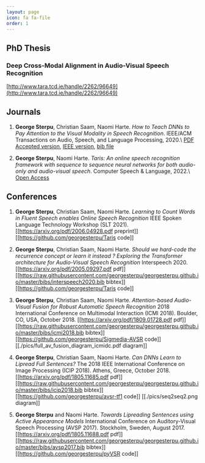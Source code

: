 ```yaml
---
layout: page
icon: fa fa-file
order: 1
---
```


## PhD Thesis

### Deep Cross-Modal Alignment in Audio-Visual Speech Recognition
[http://www.tara.tcd.ie/handle/2262/96649](http://www.tara.tcd.ie/handle/2262/96649)


## Journals

1. **George Sterpu**, Christian Saam, Naomi Harte. *How to Teach DNNs to Pay Attention to the Visual Modality in Speech Recognition*.
IEEE/ACM Transactions on Audio, Speech, and Language Processing, 2020.\\
[PDF Accepted version](), 
[IEEE version](https://ieeexplore.ieee.org/document/9035650), 
[bib file](https://raw.githubusercontent.com/georgesterpu/georgesterpu.github.io/master/bibs/tasl2020.bib)


2. **George Sterpu**, Naomi Harte. *Taris: An online speech recognition framework with sequence to sequence neural networks for both audio-only and audio-visual speech*.
Computer Speech & Language, 2022.\\
[Open Access](https://www.sciencedirect.com/science/article/pii/S0885230822000018)


## Conferences
1. **George Sterpu**, Christian Saam, Naomi Harte. *Learning to Count Words in Fluent Speech enables Online Speech Recognition*
IEEE Spoken Language Technology Workshop (SLT 2021).
\[[https://arxiv.org/pdf/2006.04928.pdf preprint]\]
\[[https://github.com/georgesterpu/Taris code]\]

2. **George Sterpu**, Christian Saam, Naomi Harte. *Should we hard-code the recurrence concept or learn it instead ?
 Exploring the Transformer architecture for Audio-Visual Speech Recognition*
Interspeech 2020.
\[[https://arxiv.org/pdf/2005.09297.pdf pdf]\]
\[[https://raw.githubusercontent.com/georgesterpu/georgesterpu.github.io/master/bibs/interspeech2020.bib bibtex]]
\[[https://github.com/georgesterpu/Taris code]\]

3. **George Sterpu**, Christian Saam, Naomi Harte. *Attention-based Audio-Visual Fusion for Robust Automatic Speech Recognition*
2018 International Conference on Multimodal Interaction (ICMI 2018).
Boulder, CO, USA, October 2018.
\[[https://arxiv.org/pdf/1809.01728.pdf pdf]\]
\[[https://raw.githubusercontent.com/georgesterpu/georgesterpu.github.io/master/bibs/icmi2018.bib bibtex]]
\[[https://github.com/georgesterpu/Sigmedia-AVSR code]]
\[[./pics/full_av_fusion_diagram_icmidc.pdf diagram]]

4. **George Sterpu**, Christian Saam, Naomi Harte. *Can DNNs Learn to Lipread Full Sentences?*
The 2018 IEEE International Conference on Image Processing (ICIP 2018).
Athens, Greece, October 2018.
\[[https://arxiv.org/pdf/1805.11685.pdf pdf]\]
\[[https://raw.githubusercontent.com/georgesterpu/georgesterpu.github.io/master/bibs/icip2018.bib bibtex]]
\[[https://github.com/georgesterpu/avsr-tf1 code]]
\[[./pics/seq2seq2.png diagram]]

5. **George Sterpu** and Naomi Harte. *Towards Lipreading Sentences using Active Appearance Models*
International Conference on Auditory-Visual Speech Processing (AVSP 2017).
Stockholm, Sweden, August 2017.
\[[https://arxiv.org/pdf/1805.11688.pdf pdf]\]
\[[https://raw.githubusercontent.com/georgesterpu/georgesterpu.github.io/master/bibs/avsp2017.bib bibtex]]
\[[https://github.com/georgesterpu/pyVSR code]]